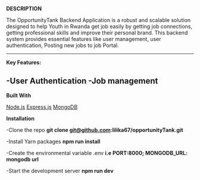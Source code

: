 **DESCRIPTION**

The OpportunityTank Backend Application is a robust and scalable solution designed to help Youth in Rwanda get job easily by getting job connections, getting professional skills and improve their personal brand. This backend system provides essential features like user management, user authentication, Posting new jobs to job Portal.

***

**Key Features:**

-User Authentication
-Job management
-

**Built With**

[Node.js](https://nodejs.org/en)
[Express.js](https://expressjs.com/)
[MongoDB](https://www.mongodb.com/)

**Installation**

-Clone the repo **git clone git@github.com:lilika67/opportunityTank.git**

-Install Yarn packages **npm run install**

-Create the environmental variable .env  **i.e PORT:8000; MONGODB_URL: mongodb url**

-Start the development server **npm run dev**






